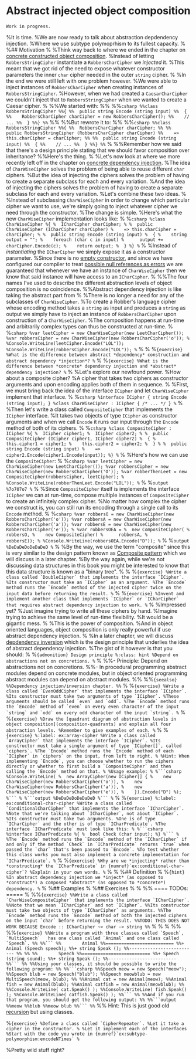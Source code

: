 # Abstract injected object composition

```{warning}
Work in progress.
```

%It is time.
%We are now ready to talk about abstraction depdendency injection.
%Where we use subtype polymoprhism to its fullest capacity.
%
%## Motivation
%
%Think way back to where we ended in the chapter on [concrete constructed object composition](concrete-constructed-object-composition).
%Instead of letting `RobbersStringCipher` instantiate a `RobbersCharCipher` we *injected* it.
%This meant that we got rid of the need to expose whatever constructor parameters the inner `char` cipher needed in the outer `string` cipher.
%
%In the end we were still left with one problem however.
%We were able to inject instances of `RobbersCharCipher` when creating instances of `RobbersStringCipher`.
%However, when we had created a `CaesarCharCipher` we couldn't inject that to `RobbersStringCipher` when we wanted to create a Caesar cipher.
%
%%We started with:
%%
%%```csharp
%%class RobbersStringCipher
%%{
%%  public string Encode (string input)
%%  {
%%    RobbersCharCipher charCipher = new RobbersCharCipher();
%%    // ...
%%  }
%%}
%%```
%%
%%But rewrote it to:
%%
%%```csharp
%%class RobbersStringCipher
%%{
%%  RobbersCharCipher charCipher;
%%
%%  public RobbersStringCipher (RobbersCharCipher charCipher)
%%    => this.charCipher = charCipher;
%%
%%  public string Encode (string input)
%%  {
%%    // ...
%%  }
%%}
%%```
%
%%Remember how we said that there's a design principle stating that we should favor composition over inheritance?
%%Here's the thing.
%
%Let's now look at where we more recently left off in the chapter on [concrete dependency injection](concrete-dependency-injection).
%The idea of `CharWiseCipher` solves the problem of being able to reuse different `char` ciphers.
%But the idea of injecting the ciphers solves the problem of having to create a separate subclass for each and every variation.
%And the idea of injecting the ciphers solves the problem of having to create a separate subclass for each and every variation.
%Let's combine these two ideas.
%
%Instead of subclassing `CharWiseCipher` in order to change which particular cipher we want to use, we're simply going to inject whatever cipher we need through the constructor.
%The change is simple.
%Here's what the new `CharWiseCipher` implementation looks like:
%
%```csharp
%class CharWiseCipher
%{
%  ICharCipher charCipher;
%
%  public CharWiseCipher (ICharCipher charCipher)
%    => this.charCipher = charCipher;
%
%  public string Encode (string input)
%  {
%    string output = "";
%    foreach (char c in input)
%      output += charCipher.Encode(c);
%    return output;
%  }
%}
%```
%
%Instead of *instantiating* the `ICharCipher` we simply expose it as a constructor parameter.
%Since there is no [empty constructor](constructors), and since we have configured our compiler to treat [possible null references as errors](nothingness) we are guaranteed that whenever we have an instance of `CharWiseCipher` then we know that said instance will have access to an `ICharCipher`.
%
%%The four names I've used to describe the different abstraction levels of object composition is no coincidence.
%%Abstract dependency injection is like taking the abstract part from 
%
%There is no longer a need for any of the subclasses of `CharWiseCipher`.
%To create a Robber's language cipher whose encoding method takes a `string` as input and produces a `string` as output we simply have to inject an instance of `RobbersCharCipher` upon construction of a `CharWiseCipher`.
%The composition happens at run-time and arbitrarily complex types can thus be constructed at run-time.
%
%```csharp
%var leetCipher = new CharWiseCipher(new LeetCharCipher());
%var robbersCipher = new CharWiseCipher(new RobbersCharCipher('o'));
%
%Console.WriteLine(leetCipher.Encode("LOL"));
%Console.WriteLine(robbersCipher.Encode("LOL"));
%```
%
%
%```{exercise}
%What is the difference between abstract *dependency* construction and abstract dependency *injection*?
%```
%
%```{exercise}
%What is the difference between *concrete* dependency injection and *abstract* dependency injection?
%```
%
%Let's explore our newfound power.
%How about a composite cipher?
%A cipher that takes two ciphers as constructor arguments and upon encoding applies both of them in sequence.
%
%First, we must bring back the idea of the interface `ICipher` and let `CharWiseCipher` implement that interface.
%
%```csharp
%interface ICipher { string Encode (string input); }
%class CharWiseCipher : ICipher { /* ... */ }
%```
%
%Then let's write a class called `CompositeCipher` that implements the `ICipher` interface.
%It takes two objects of type `ICipher` as constructor arguments and when we call `Encode` it runs our input through the `Encode` method of both of its ciphers.
%
%```csharp
%class CompositeCipher : ICipher
%{
%  ICipher cipher1;
%  ICipher cipher2;
%
%  public CompositeCipher (ICipher cipher1, ICipher cipher2)
%  {
%    this.cipher1 = cipher1;
%    this.cipher2 = cipher2;
%  }
%
%  public string Encode (string input)
%    => cipher2.Encode(cipher1.Encode(input));
%}
%```
%
%Here's how we can use the `CompositeCipher`:
%
%```csharp
%var leetCipher = new CharWiseCipher(new LeetCharCipher());
%var robbersCipher = new CharWiseCipher(new RobbersCharCipher('O'));
%var robberThenLeet = new CompositeCipher(robbersCipher, leetCipher);
%
%Console.WriteLine(robberThenLeet.Encode("LOL"));
%```
%
%```output
%7o707o7
%```
%
%Since `CompositeCipher` itself is implements the interface `ICipher` we can at run-time, compose multiple instances of `CompositeCipher` to create an infinitely complex cipher.
%No matter how complex the cipher we construct is, you can still run its encoding through a single call to its `Encode` method.
%
%```csharp
%var robbersO = new CharWiseCipher(new RobbersCharCipher('o'));
%var robbersA = new CharWiseCipher(new RobbersCharCipher('a'));
%var robbersE = new CharWiseCipher(new RobbersCharCipher('e'));
%
%var robbersOEA =
%  new CompositeCipher(
%    robbersO,
%    new CompositeCipher(
%      robbersA,
%      robbersE));
%
%Console.WriteLine(robbersOEA.Encode("D"));
%```
%
%```output
%DeDaDeDoDeDaDeD
%```
%
%By the way, we use the term "composite" since this is very similar to the design pattern known as [Composite pattern](composite-pattern) which we will discuss in a later chapter.
%By the way again, while we're not discussing data structures in this book you might be interested to know that this data structure is known as a "binary tree".
%
%
%```{exercise}
%Write a class called `DoubleCipher` that implements the interface `ICipher`.
%Its constructor must take an `ICipher` as an argument.
%The `Encode` method runs the `Encode` method of the injected cipher twice on the input data before returning the result.
%```
%
%```{exercise}
%Invent and implement another class that implements `ICipher` or `ICharCipher` that requires abstract dependency injection to work.
%```
%
%Impressed yet?
%Just imagine trying to write all these ciphers by hand.
%Imagine trying to achieve the same level of run-time flexibility.
%It would be a gigantic mess.
%
%This is the power of composition.
%And in object oriented languages, object composition is only really powerful if use abstract dependency injection.
%
%In a later chapter, we will discuss [depdendency inversion](dependency-inversion-principle) which is the design principle that underlies the idea of abstract dependency injection.
%The gist of it however is that you should:
%
%```{admonition} Design principle
%:class: hint
%Depend on abstractions not on concretions.
%```
%
%%- Principle: Depend on abstractions not on concretions.
%%- In procedural programming abstract modules depend on concrete modules, but in object oriented programming abstract modules can depend on abstract modules.
%%
%%```{seealso}
%%Dependency injection/inversion chapter.
%%```
%
%```{exercise}
%Write a class called `EvenOddCipher` that implements the interface `ICipher`.
%Its constructor must take two arguments of type `ICipher`.
%These arguments should be called `even` and `odd`.
%The `Encode` method runs the `Encode` method of `even` on every even character of the input `string` and `odd` on every odd character of the input `string`.
%```
%
%```{exercise}
%Draw the [quadrant diagram of abstraction levels in object composition](composition-quadrants) and explain all four abstraction levels.
%Remember to give examples of each.
%```
%
%````{exercise}
%:label: ex:array-cipher
%Write a class called `ArrayCipher` that implements the interface `ICipher`.
%Its constructor must take a single argument of type `ICipher[]`, called `ciphers`.
%The `Encode` method runs the `Encode` method of each `ICipher` in `ciphers` on the input, from left to right.
%
%Hint: When implementing `Encode`, you can choose whether to run the ciphers directly or whether to first build a `CompositeCipher` and then calling the `Encode` method on that.
%
%Usage example:
%
%```csharp
%Console.WriteLine(
%  new ArrayCipher(new ICipher[] {
%    new CharWiseCipher(new RobbersCharCipher('o')),
%    new CharWiseCipher(new RobbersCharCipher('a')),
%    new CharWiseCipher(new RobbersCharCipher('e')),
%    }).Encode("D")
%);
%```
%
%```output
%DeDaDeDoDeDaDeD
%```
%````
%
%````{exercise}
%:label: ex:conditional-char-cipher
%Write a class called `ConditionalCharCipher` that implements the interface `ICharCipher`.
%Note that we're talking about `ICharCipher`, not about `ICipher`.
%Its constructor must take two arguments.
%One is of type `ICharCipher` and the other is of type `ICharPredicate`.
%The interface `ICharPredicate` must look like this:
%
%```csharp
%interface ICharPredicate
%{
%  bool Check (char input);
%}
%```
%
%The `Encode` method runs the `Encode` method of the `ICharCipher` if and only if the method `Check` in `ICharPredicate` returns `true` when passed the `char` that's been passed to `Encode`.
%To test whether this class works you must also implement a concrete implementation for `ICharPredicate`.
%````
%
%```{exercise}
%Why are we *injecting* rather than *constructing* the `ICharPredicate` in {numref}`ex:conditional-char-cipher`?
%Explain in your own words.
%```
%
%
%## Definition
%
%```{hint}
%In abstract dependency injection we *inject* (as opposed to *construct*) a composed *abstract* (as opposed to *concrete*) dependency.
%```
%
%## Examples
%
%## Exercises
%
%
%% ==== TODOs: =====
%
%%```{exercise}
%%Write a class called `CharWiseCompositeCipher` that implements the interface `ICharCipher`.
%%Note that we mean `ICharCipher` and not `ICipher`.
%%Its constructor must take two objects of type `ICharCipher` as arguments.
%%The `Encode` method runs the `Encode` method of both the injected ciphers on the input `char` before returning the result.
%%TODO: THIS DOES NOT WORK BECAUSE Encode :: ICharCipher ~> char -> string
%%```
%
%
%
%%
%%````{exercise}
%%Write a program with three classes called `Speech`, `MultiSpeech`   has one class called `Animal` and one class called `Speech`.
%%
%%```
%%        Animal
%%==========================
%%+ Animal (Speech speech);
%%+ string Speak ();
%%--------------------------
%%
%%
%%        Speech
%%==========================
%%+ Speech (string sound);
%%+ string Speak ();
%%--------------------------
%%```
%%
%%Using your classes, it should be possible to write the following program:
%%
%%```csharp
%%Speech meow = new Speech("meow");
%%Speech blub = new Speech("blub");
%%Speech meowblub = new MultiSpeech(meow, blub);
%%
%%Animal cat = new Animal(meow);
%%Animal fish = new Animal(blub);
%%Animal catfish = new Animal(meowblub);
%%
%%Console.WriteLine( cat.Speak() );
%%Console.WriteLine( fish.Speak() );
%%Console.WriteLine( catfish.Speak() );
%%```
%%
%%And if you run that program, you should get the following output:
%%
%%```output
%%meow
%%blub
%%meow blub
%%```
%%````
%% Hint: This is just good old [recursion](recursion) but using classes.


%```{exercise}
%Define a class called `CipherRepeater`.
%Let it take a cipher in the constructor.
%
%Let it implement each of the interfaces 
%Start with the code you wrote in {numref}`ex:subtype-polymorphism:encodeNTimes`
%```

%Pretty wild stuff right?
